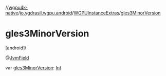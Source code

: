//[wgpu4k-native](../../../index.md)/[io.ygdrasil.wgpu.android](../index.md)/[WGPUInstanceExtras](index.md)/[gles3MinorVersion](gles3-minor-version.md)

# gles3MinorVersion

[android]\

@[JvmField](https://kotlinlang.org/api/core/kotlin-stdlib/kotlin.jvm/-jvm-field/index.html)

var [gles3MinorVersion](gles3-minor-version.md): [Int](https://kotlinlang.org/api/core/kotlin-stdlib/kotlin/-int/index.html)
